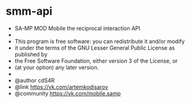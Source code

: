 # smm-api
 
 * SA-MP MOD Mobile the reciprocal interaction API
 *
 * This program is free software: you can redistribute it and/or modify
 * it under the terms of the GNU Lesser General Public License as published by
 * the Free Software Foundation, either version 3 of the License, or
 * (at your option) any later version.
 *
 * @author 		cdS4R
 * @link 		https://vk.com/artemkodisarov
 * @community 	https://vk.com/mobile.samp
